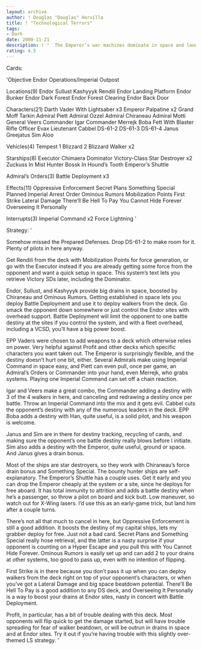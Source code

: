 ```yaml
---
layout: archive
author: ! Douglas "Douglas" Harvilla
title: ! "Technological Terrors"
tags:
- Dark
date: 2000-11-21
description: ! "  The Emperor’s war machines dominate in space and launch an inexorable ground assault.	Once the Battle Deployment has begun, there’s no stopping it."
rating: 4.5
---
```

Cards: 

'Objective
Endor Operations/Imperial Outpost

Locations(9)
Endor
Sullust
Kashyyyk
Rendili
Endor Landing Platform
Endor Bunker
Endor Dark Forest
Endor Forest Clearing
Endor Back Door

Characters(21)
Darth Vader With Lightsaber x3
Emperor Palpatine x2
Grand Moff Tarkin
Admiral Piett
Admiral Ozzel
Admiral Chiraneau
Admiral Motti
General Veers
Commander Igar
Commander Merrejk
Boba Fett With Blaster Rifle
Officer Evax
Lieutenant Cabbel
DS-61-2
DS-61-3
DS-61-4
Janus Greejatus
Sim Aloo

Vehicles(4)
Tempest 1
Blizzard 2
Blizzard Walker x2

Starships(8)
Executor
Chimaera
Dominator
Victory-Class Star Destroyer x2
Zuckuss In Mist Hunter
Bossk In Hound’s Tooth
Emperor’s Shuttle

Admiral’s Orders(3)
Battle Deployment x3

Effects(11)
Oppressive Enforcement
Secret Plans
Something Special Planned
Imperial Arrest Order
Ominous Rumors
Mobilization Points
First Strike
Lateral Damage
There’ll Be Hell To Pay
You Cannot Hide Forever
Overseeing It Personally

Interrupts(3)
Imperial Command x2
Force Lightning
'

Strategy: '

  Somehow missed the Prepared Defenses.  Drop DS-61-2 to make room for it.  Plenty of pilots in here anyway.

  Get Rendili from the deck with Mobilization Points for force generation, or go with the Executor instead if you are already getting some force from the opponent and want a quick setup in space.  This system’s text lets you retrieve Victory SDs later, including the Dominator.

  Endor, Sullust, and Kashyyyk provide big drains in space, boosted by Chiraneau and Ominous Rumors.  Getting established in space lets you deploy Battle Deployment and use it to deploy walkers from the deck.  Go smack the opponent down somewhere or just control the Endor sites with overhead support.  Battle Deployment will limit the opponent to one battle destiny at the sites if you control the system, and with a fleet overhead, including a VCSD, you’ll have a big power boost.

  EPP Vaders were chosen to add weapons to a deck which otherwise relies on power.  Very helpful against Profit and other decks which specific characters you want taken out.  The Emperor is surprisingly flexible, and the destiny doesn’t hurt one bit, either.  Several Admirals make using Imperial Command in space easy, and Piett can even pull, once per game, an Admiral’s Orders or Commander into your hand, even Merrejk, who grabs systems.  Playing one Imperial Command can set off a chain reaction.

  Igar and Veers make a great combo, the Commander adding a destiny with 3 of the 4 walkers in here, and canceling and redrawing a destiny once per battle.  Throw an Imperial Command into the mix and it gets evil.  Cabbel cuts the opponent’s destiny with any of the numerous leaders in the deck.  EPP Boba adds a destiny with Han, quite useful, is a solid pilot, and his weapon is welcome.

  Janus and Sim are in there for destiny tracking, recycling of cards, and making sure the opponent’s one battle destiny really blows before I initiate.	Sim also adds a destiny with the Emperor, quite useful, ground or space.  And Janus gives a drain bonus.

  Most of the ships are star destroyers, so they work with Chiraneau’s force drain bonus and Something Special.  The bounty hunter ships are self-explanatory.  The Emperor’s Shuttle has a couple uses.  Get it early and you can drop the Emperor cheaply at the system or a site, since he deploys for free aboard.  It has total immunity to attrition and adds a battle destiny when he’s a passenger, so throw a pilot on board and kick butt.	Low maneuver, so watch out for X-Wing lasers.  I’d use this as an early-game trick, but land him after a couple turns.

  There’s not all that much to cancel in here, but Oppressive Enforcement is still a good addition.  It boosts the destiny of my capital ships, lets my grabber deploy for free.	Just not a bad card.  Secret Plans and Something Special really hose retrieval, and the latter is a nasty surprise if your opponent is counting on a Hyper Escape and you pull this with You Cannot Hide Forever.  Ominous Rumors is easily set up and can add 2 to your drains at other systems, too good to pass up, even with no intention of flipping.

  First Strike is in there because you don’t pass it up when you can deploy walkers from the deck right on top of your opponent’s characters, or when you’ve got a Lateral Damage and big space beatdown potential.  There’ll Be Hell To Pay is a good addition to any DS deck, and Overseeing It Personally is a way to boost your drains at Endor sites, nasty in concert with Battle Deployment.

  Profit, in particular, has a bit of trouble dealing with this deck.  Most opponents will flip quick to get the damage started, but will have trouble spreading for fear of walker beatdown, or will be outrun in drains in space and at Endor sites.	Try it out if you’re having trouble with this slightly over-themed LS strategy.	 '